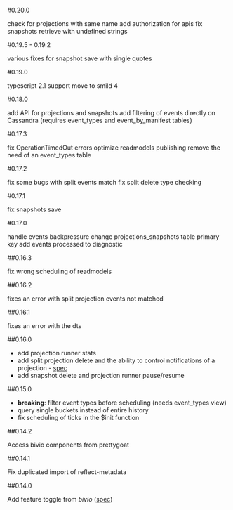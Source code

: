 #0.20.0

check for projections with same name
add authorization for apis
fix snapshots retrieve with undefined strings

#0.19.5 - 0.19.2

various fixes for snapshot save with single quotes

#0.19.0

typescript 2.1 support
move to smild 4

#0.18.0

add API for projections and snapshots
add filtering of events directly on Cassandra (requires event_types and event_by_manifest tables)

#0.17.3

fix OperationTimedOut errors
optimize readmodels publishing
remove the need of an event_types table

#0.17.2

fix some bugs with split events match
fix split delete type checking

#0.17.1

fix snapshots save

#0.17.0

handle events backpressure
change projections_snapshots table primary key
add events processed to diagnostic

##0.16.3

fix wrong scheduling of readmodels

##0.16.2

fixes an error with split projection events not matched

##0.16.1

fixes an error with the dts

##0.16.0

* add projection runner stats
* add split projection delete and the ability to control notifications of a projection - [spec](https://github.com/tierratelematics/prettygoat/blob/develop/test/SpecialStateSpec.ts)
* add snapshot delete and projection runner pause/resume

##0.15.0

* **breaking**: filter event types before scheduling (needs event_types view)
* query single buckets instead of entire history
* fix scheduling of ticks in the $init function

##0.14.2

Access bivio components from prettygoat

##0.14.1

Fix duplicated import of reflect-metadata

##0.14.0

Add feature toggle from *bivio* ([spec](https://github.com/tierratelematics/prettygoat/blob/master/test/EngineSpec.ts))